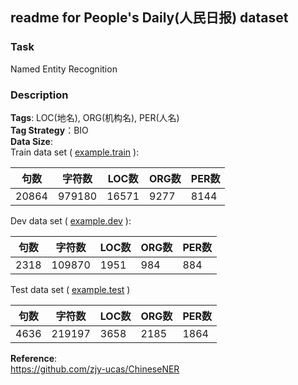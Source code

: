 ## readme for People's Daily(人民日报) dataset
### Task
Named Entity Recognition
### Description
**Tags**: LOC(地名), ORG(机构名), PER(人名)   
**Tag Strategy**：BIO  
**Data Size**:  
Train data set ( [example.train](example.train) ):  

|句数|字符数|LOC数|ORG数|PER数|
|---|---|---|---|---|
|20864|979180|16571|9277|8144|

Dev data set ( [example.dev](example.dev) ):  

|句数|字符数|LOC数|ORG数|PER数|
|---|---|---|---|---|
|2318|109870|1951|984|884|

Test data set ( [example.test](example.test) )

|句数|字符数|LOC数|ORG数|PER数|
|---|---|---|---|---|
|4636|219197|3658|2185|1864|

**Reference**:   
<https://github.com/zjy-ucas/ChineseNER>
